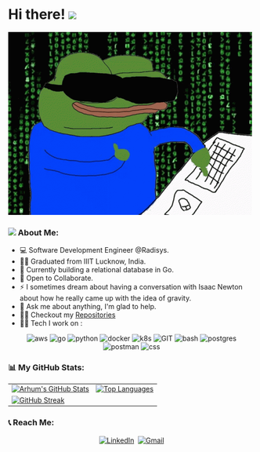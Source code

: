 # Hi there! <img src="https://github.com/TheDudeThatCode/TheDudeThatCode/blob/master/Assets/Hi.gif" width="35" />

![](coder.gif)
### <img src="https://github.com/TheDudeThatCode/TheDudeThatCode/blob/master/Assets/Developer.gif" width="45" /> About Me:
- 💻 Software Development Engineer @Radisys.
- 🙋‍♂️ Graduated from IIIT Lucknow, India.
- 🔭 Currently building a relational database in Go.
- 👯 Open to Collaborate.
- ⚡ I sometimes dream about having a conversation with Isaac Newton about how he really came up with the idea of gravity.
- 💬 Ask me about anything, I'm glad to help.
- 👨‍💻 Checkout my [Repositories](https://github.com/arhum602?tab=repositories)
- 🧑‍💻 Tech I work on :

<p align="center">
      <img src="https://www.vectorlogo.zone/logos/amazon_aws/amazon_aws-icon.svg" alt="aws" width="65" height="65"/>
      <img src="https://www.vectorlogo.zone/logos/golang/golang-icon.svg" alt="go" width="65" height="65"/>
      <img src="https://www.vectorlogo.zone/logos/python/python-icon.svg" alt="python" width="55" height="55"/>
      <img src="https://www.vectorlogo.zone/logos/docker/docker-icon.svg" alt="docker" width="55" height="55"/> 
      <img src="https://www.vectorlogo.zone/logos/kubernetes/kubernetes-icon.svg" alt="k8s" width="55" height="55"/> 
      <img src="https://www.vectorlogo.zone/logos/git-scm/git-scm-icon.svg" alt="GIT" width="55" height="55"/> 
      <img src="https://www.vectorlogo.zone/logos/gnu_bash/gnu_bash-icon.svg" alt="bash" width="55" height="55"/>
      <img src="https://www.vectorlogo.zone/logos/postgresql/postgresql-icon.svg" alt="postgres" width="45" height="55"/>
      <img src="https://www.vectorlogo.zone/logos/getpostman/getpostman-icon.svg" alt="postman" width="45" height="55"/>
      <img src="https://www.vectorlogo.zone/logos/w3_css/w3_css-icon.svg" alt="css" width="65" height="65"/>

</p>

### 📊 My GitHub Stats:

<div align="center">
  <table>
    <tr>
      <td>
        <a href="https://github.com/arhum602">
          <img src="https://github-readme-stats.vercel.app/api?username=arhum602&show_icons=true&title_color=ffc857&icon_color=8ac926&text_color=daf7dc&bg_color=151515&hide=issues&count_private=true&include_all_commits=true" alt="Arhum's GitHub Stats" width="400" />
        </a>
      </td>
      <td>
        <a href="https://github.com/anuraghazra/github-readme-stats">
          <img src="https://github-readme-stats.vercel.app/api/top-langs/?username=arhum602&layout=compact&text_color=daf7dc&bg_color=151515" alt="Top Languages" width="400" />
        </a>
      </td>
    </tr>
    <tr>
      <td colspan="2">
        <a href="https://git.io/streak-stats">
          <img src="https://github-readme-streak-stats.herokuapp.com/?user=arhum602&theme=dark" alt="GitHub Streak" width="800" />
        </a>
      </td>
    </tr>
  </table>
</div>

### 📞 Reach Me:
<p align="center">
  <a href="https://www.linkedin.com/in/arhum-khan/" target="blank"><img align="center" src="https://cdn.jsdelivr.net/npm/simple-icons@v3/icons/linkedin.svg" alt="LinkedIn" height="30" width="30" /></a>&nbsp;
  <a href="https://mail.google.com/mail/u/0/?fs=1&tf=cm&to=arhum602@gmail.com" target="blank"><img align="center" src="https://cdn.jsdelivr.net/npm/simple-icons@v3/icons/gmail.svg" alt="Gmail" height="40" width="30" /></a>
</p>

<!--START_SECTION:waka-->
<!--END_SECTION:waka-->
